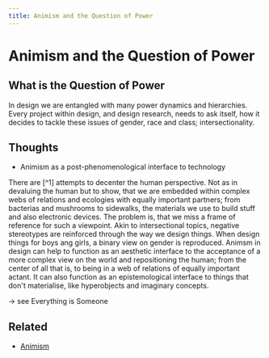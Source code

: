 ```yaml
---
title: Animism and the Question of Power
---
```

# Animism and the Question of Power
## What is the Question of Power
In design we are entangled with many power dynamics and hierarchies. Every project within design, and design research, needs to ask itself, how it decides to tackle these issues of gender, race and class; intersectionality.

## Thoughts
- Animism as a post-phenomenological interface to technology

There are [^1] attempts to decenter the human perspective. Not as in devaluing the human but to show, that we are embedded within complex webs of relations and ecologies with equally important partners; from bacterias and mushrooms to sidewalks, the materials we use to build stuff and also electronic devices. The problem is, that we miss a frame of reference for such a viewpoint. Akin to intersectional topics, negative stereotypes are reinforced through the way we design things. When design things for boys ang girls, a binary view on gender is reproduced. Animsm in design can help to function as an aesthetic interface to the acceptance of a more complex view on the world and repositioning the human; from the center of all that is, to being in a web of relations of equally important actant. It can also function as an epistemological interface to things that don't materialise, like hyperobjects and imaginary concepts.

-> see Everything is Someone

## Related
- [Animism](notes/Animism.md)